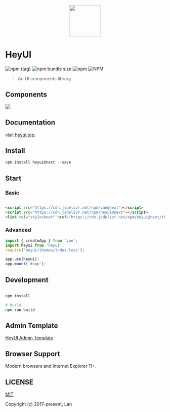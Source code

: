<p align="center">
  <img height="100"  width="100" src="https://www.heyui.top/static/images/logo.png"/>
</p>

# HeyUI

![npm (tag)](https://img.shields.io/npm/v/heyui/next)
![npm bundle size](https://img.shields.io/bundlephobia/minzip/heyui)
![npm](https://img.shields.io/npm/dm/heyui)
![NPM](https://img.shields.io/npm/l/heyui)

> An UI components library.

## Components

<img src="https://v2.heyui.top/images/mindmap.png" style="max-width: 700px"/>

## Documentation

visit [heyui.top](http://v2.heyui.top).

## Install

```js
npm install heyui@next --save
```

## Start

### Basic

```html

<script src="https://cdn.jsdelivr.net/npm/vue@next"></script>
<script src="https://cdn.jsdelivr.net/npm/heyui@next"></script>
<link rel="stylesheet" href="https://cdn.jsdelivr.net/npm/heyui@next/themes/index.css"></link>

```
### Advanced

```js
import { createApp } from 'vue';
import heyui from 'heyui';
require('heyui/themes/index.less');

app.use(heyui);
app.mount('#app');
```

## Development

```sh

npm install

# build
npm run build

```

## Admin Template

[HeyUI Admin Template](http://admin.heyui.top)

## Browser Support

Modern browsers and Internet Explorer 11+.

## LICENSE

[MIT](https://opensource.org/licenses/MIT)

Copyright (c) 2017-present, Lan
